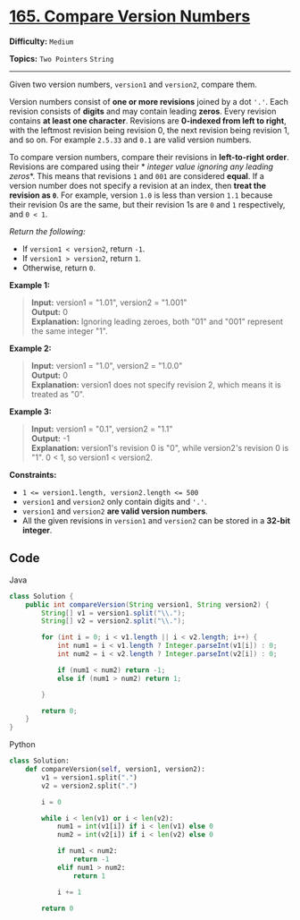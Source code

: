# [165. Compare Version Numbers](https://leetcode.com/problems/compare-version-numbers/)

**Difficulty:** `Medium`

**Topics:** `Two Pointers` `String`

---

Given two version numbers, `version1`  and  `version2`, compare them.

Version numbers consist of  **one or more revisions**  joined by a dot `'.'`. Each revision consists of  **digits** and
may contain leading  **zeros**. Every revision contains  **at least one character**. Revisions are  **0-indexed from
left to right**, with the leftmost revision being revision 0, the next revision being revision 1, and so on. For
example `2.5.33` and `0.1` are valid version numbers.

To compare version numbers, compare their revisions in  **left-to-right order**. Revisions are compared using their *
*integer value ignoring any leading zeros**. This means that revisions `1` and `001` are considered **equal**. If a
version number does not specify a revision at an index, then **treat the revision as `0`**. For example, version `1.0`
is less than version `1.1` because their revision 0s are the same, but their revision 1s are `0` and `1` respectively,
and `0 < 1`.

_Return the following:_

- If  `version1 < version2`, return  `-1`.
- If  `version1 > version2`, return  `1`.
- Otherwise, return  `0`.

**Example 1:**
> **Input:** version1 = "1.01", version2 = "1.001"  
> **Output:** 0  
> **Explanation:** Ignoring leading zeroes, both "01" and "001" represent the same integer "1".

**Example 2:**
> **Input:** version1 = "1.0", version2 = "1.0.0"  
> **Output:** 0  
> **Explanation:** version1 does not specify revision 2, which means it is treated as "0".

**Example 3:**
> **Input:** version1 = "0.1", version2 = "1.1"  
> **Output:** -1  
> **Explanation:** version1's revision 0 is "0", while version2's revision 0 is "1". 0 < 1, so version1 < version2.

**Constraints:**

- `1 <= version1.length, version2.length <= 500`
- `version1`  and  `version2` only contain digits and  `'.'`.
- `version1`  and  `version2` **are valid version numbers**.
- All the given revisions in `version1`  and  `version2` can be stored in a **32-bit integer**.

## Code

Java

```java []
class Solution {
    public int compareVersion(String version1, String version2) {
        String[] v1 = version1.split("\\.");
        String[] v2 = version2.split("\\.");

        for (int i = 0; i < v1.length || i < v2.length; i++) {
            int num1 = i < v1.length ? Integer.parseInt(v1[i]) : 0;
            int num2 = i < v2.length ? Integer.parseInt(v2[i]) : 0;

            if (num1 < num2) return -1;
            else if (num1 > num2) return 1;

        }

        return 0;
    }
}
```

Python

``` Python []
class Solution:
    def compareVersion(self, version1, version2):
        v1 = version1.split(".")
        v2 = version2.split(".")

        i = 0

        while i < len(v1) or i < len(v2):
            num1 = int(v1[i]) if i < len(v1) else 0
            num2 = int(v2[i]) if i < len(v2) else 0

            if num1 < num2:
                return -1
            elif num1 > num2:
                return 1

            i += 1

        return 0
```
